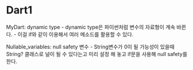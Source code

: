 # Dart1

MyDart: dynamic type
    - dynamic type은 파이썬처럼 변수의 자료형이 계속 바뀐다.
    - 이걸 if와 같이 이용해서 여러 메소드를 활용할 수 있다. 

Nullable_variables: null safety 변수
    - String변수가 0이 될 가능성이 있을때 String? 클래스로 널이 될 수 있다는고 미리 설정 해 놓고 if문을 사용해 null safety를 한다.